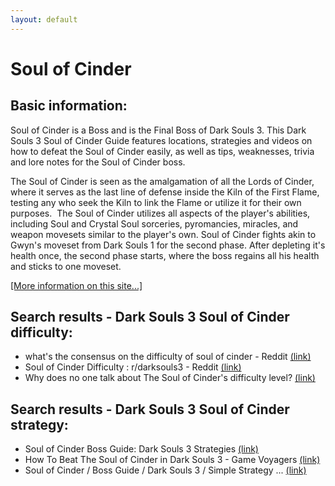 ```yaml
---
layout: default
---
```

# Soul of Cinder

## Basic information:
Soul of Cinder is a Boss and is the Final Boss of Dark Souls 3. This Dark Souls 3 Soul of Cinder Guide features locations, strategies and videos on how to defeat the Soul of Cinder easily, as well as tips, weaknesses, trivia and lore notes for the Soul of Cinder boss.

The Soul of Cinder is seen as the amalgamation of all the Lords of Cinder, where it serves as the last line of defense inside the Kiln of the First Flame, testing any who seek the Kiln to link the Flame or utilize it for their own purposes.  The Soul of Cinder utilizes all aspects of the player's abilities, including Soul and Crystal Soul sorceries, pyromancies, miracles, and weapon movesets similar to the player's own. Soul of Cinder fights akin to Gwyn's moveset from Dark Souls 1 for the second phase. After depleting it's health once, the second phase starts, where the boss regains all his health and sticks to one moveset.


[[More information on this site...]](https://darksouls3.wiki.fextralife.com//Soul+of+Cinder)

## Search results - Dark Souls 3 Soul of Cinder difficulty:
- what's the consensus on the difficulty of soul of cinder - Reddit [(link)](https://www.reddit.com/r/darksouls3/comments/zzliax/whats_the_consensus_on_the_difficulty_of_soul_of/)
- Soul of Cinder Difficulty : r/darksouls3 - Reddit [(link)](https://www.reddit.com/r/darksouls3/comments/6ntr3f/soul_of_cinder_difficulty/)
- Why does no one talk about The Soul of Cinder's difficulty level? [(link)](https://www.reddit.com/r/darksouls3/comments/zr0vxc/why_does_no_one_talk_about_the_soul_of_cinders/)

## Search results - Dark Souls 3 Soul of Cinder strategy:
- Soul of Cinder Boss Guide: Dark Souls 3 Strategies [(link)](https://www.zleague.gg/theportal/beat-soul-of-cinder/)
- How To Beat The Soul of Cinder in Dark Souls 3 - Game Voyagers [(link)](https://gamevoyagers.com/how-to-beat-the-soul-of-cinder-in-dark-souls-3/)
- Soul of Cinder / Boss Guide / Dark Souls 3 / Simple Strategy ... [(link)](https://www.youtube.com/watch?v=Am2N-50IVWc)
